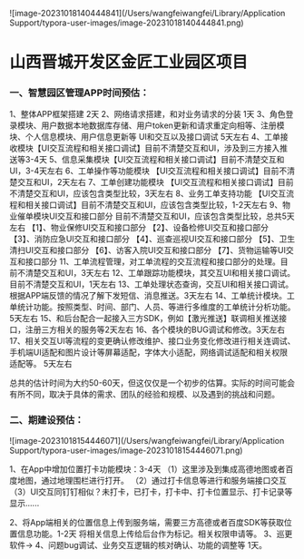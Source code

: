 ![image-20231018140444841](/Users/wangfeiwangfei/Library/Application Support/typora-user-images/image-20231018140444841.png)

# **山西晋城开发区金匠工业园区项目**

### 一、智慧园区管理APP时间预估：

1、整体APP框架搭建 2天
2、网络请求搭建，和对业务请求的分装 1天
3、角色登录模块、用户数据本地数据库存储、用户token更新和请求重定向相等、注册模块、个人信息模块、用户信息更新等 UI和交互以及接口调试  5天左右
4、工单接收模块【UI交互流程和相关接口调试】目前不清楚交互和UI，涉及到三方接入推送等3-4天
5、信息采集模块【UI交互流程和相关接口调试】目前不清楚交互和UI，3-4天左右
6、工单操作等功能模块 【UI交互流程和相关接口调试】目前不清楚交互和UI，2天左右
7、工单创建功能模块 【UI交互流程和相关接口调试】目前不清楚交互和UI，应该包含类型比较，3天左右
8、业务工单支持功能 【UI交互流程和相关接口调试】目前不清楚交互和UI，应该包含类型比较，1-2天左右
9、物业催单模块UI交互和接口部分 目前不清楚交互和UI，应该包含类型比较，总共5天左右
【1】、物业保修UI交互和接口部分
【2】、设备检修UI交互和接口部分
【3】、消防应急UI交互和接口部分
【4】、巡查巡视UI交互和接口部分
【5】、卫生清扫UI交互和接口部分
【6】、访客入院UI交互和接口部分
【7】、货物运输等UI交互和接口部分
11、工单流程管理，对工单流程的交互流程和接口部分的处理。目前不清楚交互和UI，3天左右
12、工单跟踪功能模块，其交互UI和相关接口调试。目前不清楚交互和UI，1天左右
13、工单处理状态查询，交互UI和相关接口调试。根据APP端反馈的情况了解下发短信、消息推送。3天左右
14、工单统计模块。工单统计功能。按照类型、时间、部门、人员、等进行多维度的工单统计分析功能。5天左右
15、和后台配合一起接入三方SDK，例如【激光推送】联调相关推送接口，注册三方相关的服务等2天左右
16、各个模块的BUG调试和修改。3天左右
17、相关交互UI等流程的变更确认修改维护、接口业务变化修改进行相关连调试、手机端UI适配和图片设计等屏幕适配，字体大小适配，网络调试适配和相关权限适配等。 5天左右

总共的估计时间为大约50-60天，但这仅仅是一个初步的估算。实际的时间可能会有所不同，取决于具体的需求、团队的经验和规模、以及遇到的挑战和问题。

### 二、期建设预估：

![image-20231018154446071](/Users/wangfeiwangfei/Library/Application Support/typora-user-images/image-20231018154446071.png)

1、在App中增加位置打卡功能模块：3-4天
       （1）这里涉及到集成高德地图或者百度地图，通过地理围栏进行打开。
       （2）通过打卡信息等进行和服务端接口交互
       （3）UI交互同钉钉相似？未打卡，已打卡，打卡中、打卡位置显示、打卡记录等显示......

2、将App端相关的位置信息上传到服务端，需要三方高德或者百度SDK等获取位置信息功能。1-2天
将相关信息上传给后台作为标记。相关权限申请等。
3、巡更软件->
4、问题bug调试、业务交互逻辑的核对确认、功能的调整等 1天。